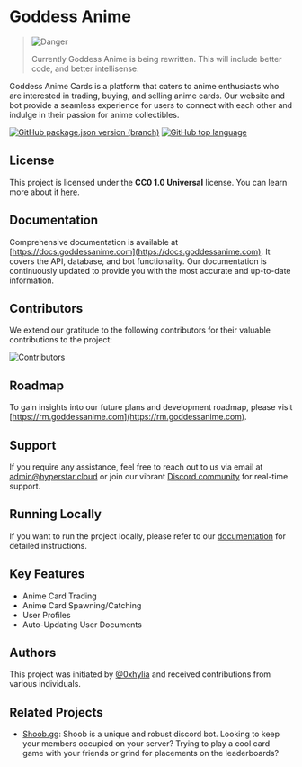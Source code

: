 # Goddess Anime

> <picture>
>   <source media="(prefers-color-scheme: light)" srcset="https://raw.githubusercontent.com/Mqxx/GitHub-Markdown/main/blockquotes/badge/light-theme/danger.svg">
>   <img alt="Danger" src="https://raw.githubusercontent.com/Mqxx/GitHub-Markdown/main/blockquotes/badge/dark-theme/danger.svg">
> </picture><br>
>
> Currently Goddess Anime is being rewritten. This will include better code, and better intellisense.

Goddess Anime Cards is a platform that caters to anime enthusiasts who are interested in trading, buying, and selling anime cards. Our website and bot provide a seamless experience for users to connect with each other and indulge in their passion for anime collectibles.

[![GitHub package.json version (branch)](https://img.shields.io/github/package-json/v/LabsStar/goddess-anime/master?color=light-green&label=Version&logo=canonical&style=for-the-badge)](https://github.com/LabsStar/goddess-anime/releases)
[![GitHub top language](https://img.shields.io/github/languages/top/LabsStar/goddess-anime?style=for-the-badge)](https://github.com/LabsStar/goddess-anime)

## License

This project is licensed under the **CC0 1.0 Universal** license. You can learn more about it [here](https://creativecommons.org/publicdomain/zero/1.0/).

## Documentation

Comprehensive documentation is available at [https://docs.goddessanime.com](https://docs.goddessanime.com). It covers the API, database, and bot functionality. Our documentation is continuously updated to provide you with the most accurate and up-to-date information.

## Contributors

We extend our gratitude to the following contributors for their valuable contributions to the project:

[![Contributors](https://contrib.rocks/image?repo=LabsStar/goddess-anime)](https://github.com/LabsStar/goddess-anime/graphs/contributors)

## Roadmap

To gain insights into our future plans and development roadmap, please visit [https://rm.goddessanime.com](https://rm.goddessanime.com).

## Support

If you require any assistance, feel free to reach out to us via email at [admin@hyperstar.cloud](mailto:admin@hyperstar.cloud) or join our vibrant [Discord community](https://discord.goddessanime.com) for real-time support.

## Running Locally

If you want to run the project locally, please refer to our [documentation](https://docs.goddessanime.com/Self-Hosting/installing-required-dependencies) for detailed instructions.

## Key Features

- Anime Card Trading
- Anime Card Spawning/Catching
- User Profiles
- Auto-Updating User Documents

## Authors

This project was initiated by [@0xhylia](https://www.github.com/0xhylia) and received contributions from various individuals.

## Related Projects

- [Shoob.gg](https://shoob.gg): Shoob is a unique and robust discord bot. Looking to keep your members occupied on your server? Trying to play a cool card game with your friends or grind for placements on the leaderboards?
